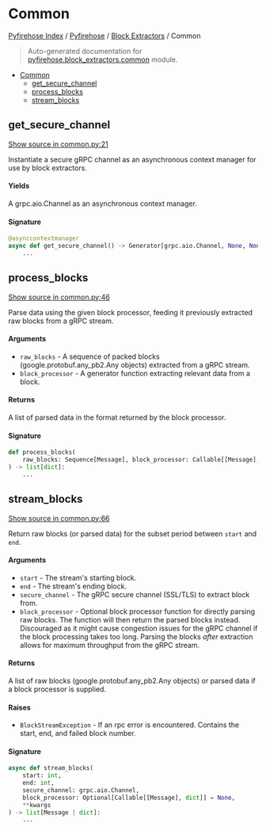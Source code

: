 # Common

[Pyfirehose Index](../../README.md#pyfirehose-index) /
[Pyfirehose](../index.md#pyfirehose) /
[Block Extractors](./index.md#block-extractors) /
Common

> Auto-generated documentation for [pyfirehose.block_extractors.common](https://github.com/Krow10/pyfirehose/blob/main/pyfirehose/block_extractors/common.py) module.

- [Common](#common)
  - [get_secure_channel](#get_secure_channel)
  - [process_blocks](#process_blocks)
  - [stream_blocks](#stream_blocks)

## get_secure_channel

[Show source in common.py:21](https://github.com/Krow10/pyfirehose/blob/main/pyfirehose/block_extractors/common.py#L21)

Instantiate a secure gRPC channel as an asynchronous context manager for use by block extractors.

#### Yields

A grpc.aio.Channel as an asynchronous context manager.

#### Signature

```python
@asynccontextmanager
async def get_secure_channel() -> Generator[grpc.aio.Channel, None, None]:
    ...
```



## process_blocks

[Show source in common.py:46](https://github.com/Krow10/pyfirehose/blob/main/pyfirehose/block_extractors/common.py#L46)

Parse data using the given block processor, feeding it previously extracted raw blocks from a gRPC stream.

#### Arguments

- `raw_blocks` - A sequence of packed blocks (google.protobuf.any_pb2.Any objects) extracted from a gRPC stream.
- `block_processor` - A generator function extracting relevant data from a block.

#### Returns

A list of parsed data in the format returned by the block processor.

#### Signature

```python
def process_blocks(
    raw_blocks: Sequence[Message], block_processor: Callable[[Message], dict]
) -> list[dict]:
    ...
```



## stream_blocks

[Show source in common.py:66](https://github.com/Krow10/pyfirehose/blob/main/pyfirehose/block_extractors/common.py#L66)

Return raw blocks (or parsed data) for the subset period between `start` and `end`.

#### Arguments

- `start` - The stream's starting block.
- `end` - The stream's ending block.
- `secure_channel` - The gRPC secure channel (SSL/TLS) to extract block from.
- `block_processor` - Optional block processor function for directly parsing raw blocks.
The function will then return the parsed blocks instead.
Discouraged as it might cause congestion issues for the gRPC channel if the block processing takes too long.
Parsing the blocks *after* extraction allows for maximum throughput from the gRPC stream.

#### Returns

A list of raw blocks (google.protobuf.any_pb2.Any objects) or parsed data if a block processor is supplied.

#### Raises

- `BlockStreamException` - If an rpc error is encountered. Contains the start, end, and failed block number.

#### Signature

```python
async def stream_blocks(
    start: int,
    end: int,
    secure_channel: grpc.aio.Channel,
    block_processor: Optional[Callable[[Message], dict]] = None,
    **kwargs
) -> list[Message | dict]:
    ...
```


